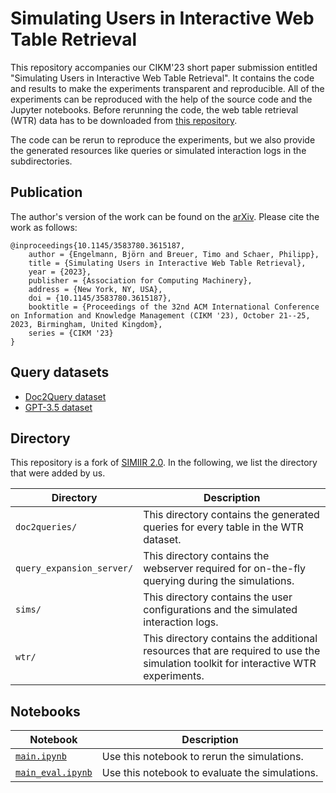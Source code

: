 # Simulating Users in Interactive Web Table Retrieval

This repository accompanies our CIKM'23 short paper submission entitled "Simulating Users in Interactive Web Table Retrieval". It contains the code and results to make the experiments transparent and reproducible. All of the experiments can be reproduced with the help of the source code and the Jupyter notebooks. Before rerunning the code, the web table retrieval (WTR) data has to be downloaded from [this repository](https://github.com/Zhiyu-Chen/Web-Table-Retrieval-Benchmark).

The code can be rerun to reproduce the experiments, but we also provide the generated resources like queries or simulated interaction logs in the subdirectories.

## Publication
The author's version of the work can be found on the [arXiv](https://arxiv.org/abs/2310.11931). Please cite the work as follows:
```
@inproceedings{10.1145/3583780.3615187, 
    author = {Engelmann, Björn and Breuer, Timo and Schaer, Philipp}, 
    title = {Simulating Users in Interactive Web Table Retrieval}, 
    year = {2023},     
    publisher = {Association for Computing Machinery}, 
    address = {New York, NY, USA},     
    doi = {10.1145/3583780.3615187}, 
    booktitle = {Proceedings of the 32nd ACM International Conference on Information and Knowledge Management (CIKM '23), October 21--25, 2023, Birmingham, United Kingdom}, 
    series = {CIKM '23} 
}
```

## Query datasets

- [Doc2Query dataset](./doc2queries)
- [GPT-3.5 dataset](./wtr/wtr-uqvs-orig.txt)

## Directory 

This repository is a fork of [SIMIIR 2.0](https://github.com/padre-lab-eu/simiir-2). In the following, we list the directory that were added by us.

| Directory | Description |
| --- | --- |
| `doc2queries/` | This directory contains the generated queries for every table in the WTR dataset. |
| `query_expansion_server/` | This directory contains the webserver required for on-the-fly querying during the simulations. |
| `sims/` | This directory contains the user configurations and the simulated interaction logs. |
| `wtr/` | This directory contains the additional resources that are required to use the simulation toolkit for interactive WTR experiments. |

## Notebooks

| Notebook | Description |
| --- | --- |
| [`main.ipynb`](./main.ipynb) | Use this notebook to rerun the simulations. |
| [`main_eval.ipynb`](./main_eval.ipynb) | Use this notebook to evaluate the simulations. |
